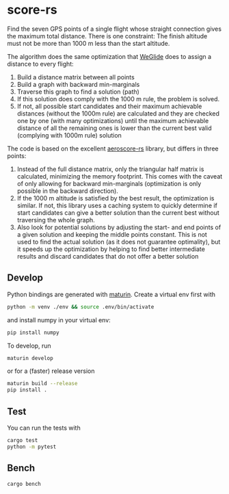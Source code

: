 # score-rs

Find the seven GPS points of a single flight whose straight connection gives the maximum total distance.
There is one constraint: The finish altitude must not be more than 1000 m less than the start altitude.

The algorithm does the same optimization that [WeGlide](https://www.weglide.org) does to assign a distance to every flight:

1. Build a distance matrix between all points
2. Build a graph with backward min-marginals
3. Traverse this graph to find a solution (path)
4. If this solution does comply with the 1000 m rule, the problem is solved.
5. If not, all possible start candidates and their maximum achievable distances (without the 1000m rule) are calculated and they are checked one by one (with many optimizations) until the maximum achievable distance of all the remaining ones is lower than the current best valid (complying with 1000m rule) solution

The code is based on the excellent [aeroscore-rs](https://github.com/glide-rs/aeroscore-rs) library, but differs in three points:

1. Instead of the full distance matrix, only the triangular half matrix is calculated, minimizing the memory footprint. This comes with the caveat of only allowing for backward min-marginals (optimization is only possible in the backward direction).
2. If the 1000 m altitude is satisfied by the best result, the optimization is similar. If not, this library uses a caching system to quickly determine if start candidates can give a better solution than the current best without traversing the whole graph.
3. Also look for potential solutions by adjusting the start- and end points of a given solution and keeping the middle points constant. This is not used to find the actual solution (as it does not guarantee optimality), but it speeds up the optimization by helping to find better intermediate results and discard candidates that do not offer a better solution

## Develop

Python bindings are generated with [maturin](https://github.com/PyO3/maturin/). Create a virtual env first with

```bash
python -m venv ./env && source .env/bin/activate
```

and install numpy in your virtual env:

```bash
pip install numpy
```

To develop, run

```bash
maturin develop
``` 

or for a (faster) release version

```bash
maturin build --release
pip install .
```

## Test

You can run the tests with

```bash
cargo test
python -m pytest
```

## Bench

```bash
cargo bench
```